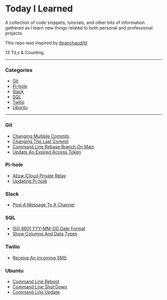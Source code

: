 # Today I Learned

A collection of code snippets, tutorials, and other bits of information gathered
as I learn new things related to both personal and professional projects.

This repo was inspired by [jbranchaud/til](https://github.com/jbranchaud/til)

13 TILs & Counting

---

### Categories

* [Git](#git)
* [Pi-hole](#Pi-Hole)
* [Slack](#slack)
* [SQL](#sql)
* [Twilio](#twilio)
* [Ubuntu](#ubuntu)

---

### Git

- [Changing Multiple Commits](git/change_multiple_commits.md)
- [Changing The Last Commit](git/change_last_commit.md)
- [Command Line Rebase Branch On Main](git/cli_rebase_main.md)
- [Update An Expired Access Token](git/update_access_token.md)

### Pi-hole

- [Allow iCloud Private Relay](pi-hole/allow_icloud_private_relay.md)
- [Updating Pi-hole](pi-hole/updating_pi_hole.md)

### Slack

- [Post A Message To A Channel](slack/post_message_to_channel.md)

### SQL

- [ISO 8601 YYY-MM-DD Date Format](sql/iso_8601_date_format.md)
- [Show Columns And Data Types](sql/show_columns_and_data_types.md)

### Twilio

- [Receive An Incoming SMS](twilio/receive_incoming_sms.md)

### Ubuntu

- [Command Line Reboot](ubuntu/command_line_reboot.md)
- [Command Line Shut Down](ubuntu/command_line_shutdown.md)
- [Command Line Update](ubuntu/command_line_update.md)
